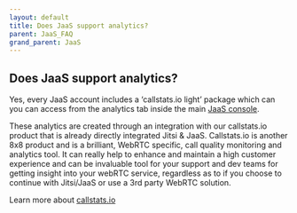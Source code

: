 ```yaml
---
layout: default
title: Does JaaS support analytics?
parent: JaaS_FAQ
grand_parent: JaaS
---
```


## Does JaaS support analytics?

 Yes, every JaaS account includes a ‘callstats.io light’ package which can you can access from the analytics tab inside the main [JaaS console](https://jaas.8x8.vc/).

 These analytics are created through an integration with our callstats.io product that is already directly integrated Jitsi & JaaS. Callstats.io is another 8x8 product and is a brilliant, WebRTC specific, call quality monitoring and analytics tool.  It can really help to enhance and maintain a high customer experience and can be invaluable tool for your support and dev teams for getting insight into your webRTC service, regardless as to if you choose to continue with Jitsi/JaaS or use a 3rd party WebRTC solution.
 
 Learn more about [callstats.io](https://www.callstats.io/)
